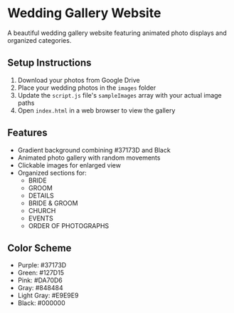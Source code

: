 # Wedding Gallery Website

A beautiful wedding gallery website featuring animated photo displays and organized categories.

## Setup Instructions

1. Download your photos from Google Drive
2. Place your wedding photos in the `images` folder
3. Update the `script.js` file's `sampleImages` array with your actual image paths
4. Open `index.html` in a web browser to view the gallery

## Features

- Gradient background combining #37173D and Black
- Animated photo gallery with random movements
- Clickable images for enlarged view
- Organized sections for:
  - BRIDE
  - GROOM
  - DETAILS
  - BRIDE & GROOM
  - CHURCH
  - EVENTS
  - ORDER OF PHOTOGRAPHS

## Color Scheme

- Purple: #37173D
- Green: #127D15
- Pink: #DA70D6
- Gray: #848484
- Light Gray: #E9E9E9
- Black: #000000
